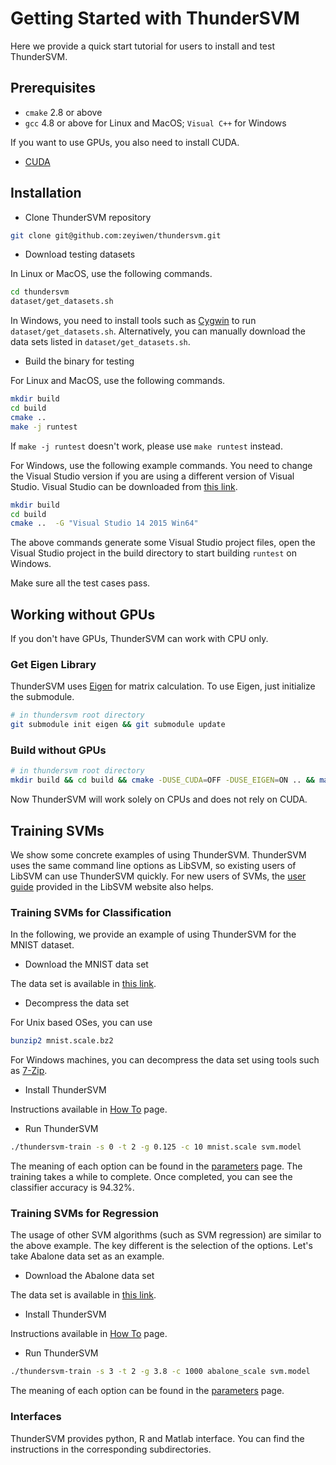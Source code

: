 Getting Started with ThunderSVM
===============================
Here we provide a quick start tutorial for users to install and test ThunderSVM.

## Prerequisites
* ```cmake``` 2.8 or above
* ```gcc``` 4.8 or above for Linux and MacOS; ```Visual C++``` for Windows

If you want to use GPUs, you also need to install CUDA.

* [CUDA](https://developer.nvidia.com/cuda-downloads)

## Installation
* Clone ThunderSVM repository
```bash
git clone git@github.com:zeyiwen/thundersvm.git
```

* Download testing datasets

In Linux or MacOS, use the following commands.
```bash
cd thundersvm
dataset/get_datasets.sh
```
In Windows, you need to install tools such as [Cygwin](https://www.cygwin.com/) to run ```dataset/get_datasets.sh```. Alternatively, you can manually download the data sets listed in ```dataset/get_datasets.sh```.

* Build the binary for testing 

For Linux and MacOS, use the following commands.
```bash
mkdir build
cd build
cmake ..
make -j runtest
```
If ```make -j runtest``` doesn't work, please use ```make runtest``` instead.

For Windows, use the following example commands. You need to change the Visual Studio version if you are using a different version of Visual Studio. Visual Studio can be downloaded from [this link](https://www.visualstudio.com/vs/).
```bash
mkdir build
cd build
cmake ..  -G "Visual Studio 14 2015 Win64"
```
The above commands generate some Visual Studio project files, open the Visual Studio project in the build directory to start building ```runtest``` on Windows.

Make sure all the test cases pass.

## Working without GPUs
If you don't have GPUs, ThunderSVM can work with CPU only.
### Get Eigen Library
ThunderSVM uses [Eigen](http://eigen.tuxfamily.org/index.php?title=Main_Page) for matrix calculation. To use Eigen, just 
initialize the submodule. 
```bash
# in thundersvm root directory
git submodule init eigen && git submodule update
```
### Build without GPUs
```bash
# in thundersvm root directory
mkdir build && cd build && cmake -DUSE_CUDA=OFF -DUSE_EIGEN=ON .. && make -j
```
Now ThunderSVM will work solely on CPUs and does not rely on CUDA.

## Training SVMs
We show some concrete examples of using ThunderSVM. ThunderSVM uses the same command line options as LibSVM, so existing users of LibSVM can use ThunderSVM quickly. For new users of SVMs, the [user guide](http://www.csie.ntu.edu.tw/~cjlin/papers/guide/guide.pdf) provided in the LibSVM website also helps. 

### Training SVMs for Classification
In the following, we provide an example of using ThunderSVM for the MNIST dataset.

* Download the MNIST data set

The data set is available in [this link](https://www.csie.ntu.edu.tw/~cjlin/libsvmtools/datasets/multiclass/mnist.scale.bz2).

* Decompress the data set

For Unix based OSes, you can use
```bash
bunzip2 mnist.scale.bz2
```
For Windows machines, you can decompress the data set using tools such as [7-Zip](www.7-zip.org).

* Install ThunderSVM

Instructions available in [How To](how-to.md) page.

* Run ThunderSVM
```bash
./thundersvm-train -s 0 -t 2 -g 0.125 -c 10 mnist.scale svm.model
```
The meaning of each option can be found in the [parameters](parameters.md) page. The training takes a while to complete. Once completed, you can see the classifier accuracy is 94.32%.

### Training SVMs for Regression
The usage of other SVM algorithms (such as SVM regression) are similar to the above example. The key different is the selection of the options. Let's take Abalone data set as an example.

* Download the Abalone data set

The data set is available in [this link](https://www.csie.ntu.edu.tw/~cjlin/libsvmtools/datasets/regression/abalone_scale).

* Install ThunderSVM

Instructions available in [How To](how-to.md) page.

* Run ThunderSVM
```bash
./thundersvm-train -s 3 -t 2 -g 3.8 -c 1000 abalone_scale svm.model
```
The meaning of each option can be found in the [parameters](parameters.md) page. 

### Interfaces
ThunderSVM provides python, R and Matlab interface. You can find the instructions in the corresponding subdirectories.